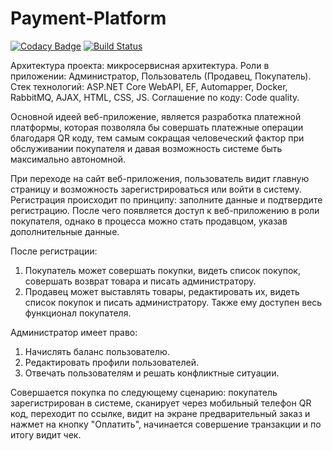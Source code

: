 # Payment-Platform

[![Codacy Badge](https://api.codacy.com/project/badge/Grade/df21fa62aa364fc4827618b12d5208c4)](https://app.codacy.com/app/securedevteam/Payment-Platform?utm_source=github.com&utm_medium=referral&utm_content=securedevteam/Payment-Platform&utm_campaign=Badge_Grade_Settings) [![Build Status](https://dev.azure.com/30CTB/Payment%20Platform/_apis/build/status/securedevteam.Payment-Platform?branchName=master)](https://dev.azure.com/30CTB/Payment%20Platform/_build/latest?definitionId=1&branchName=master)

Архитектура проекта: микросервисная архитектура.
Роли в приложении: Администратор, Пользователь (Продавец, Покупатель).
Стек технологий: ASP.NET Core WebAPI, EF, Automapper, Docker, RabbitMQ, AJAX, HTML, CSS, JS.
Соглашение по коду: Code quality.

Основной идеей веб-приложение, является разработка платежной платформы, которая позволяла бы совершать платежные операции благодаря QR коду, тем самым сокращая человеческий фактор при обслуживании покупателя и давая возможность системе быть максимально автономной. 

При переходе на сайт веб-приложения, пользователь видит главную страницу и возможность зарегистрироваться или войти в систему. Регистрация происходит по принципу: заполните данные и подтвердите регистрацию. После чего появляется доступ к веб-приложению в роли покупателя, однако в процесса можно стать продавцом, указав дополнительные данные.

После регистрации:
1. Покупатель может совершать покупки, видеть список покупок, совершать возврат товара и писать администратору.
2. Продавец может выставлять товары, редактировать их, видеть список покупок и писать администратору. Также ему доступен весь функционал покупателя.

Администратор имеет право:
1. Начислять баланс пользователю.
2. Редактировать профили пользователей.
3. Отвечать пользователям и решать конфликтные ситуации.

Совершается покупка по следующему сценарию: покупатель зарегистрирован в системе, сканирует через мобильный телефон QR код, переходит по ссылке, видит на экране предварительный заказ и нажмет на кнопку "Оплатить", начинается совершение транзакции и по итогу видит чек.
